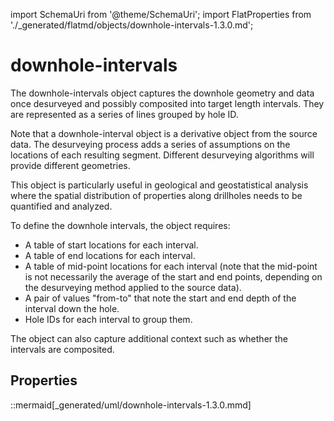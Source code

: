 import SchemaUri from '@theme/SchemaUri';
import FlatProperties from './_generated/flatmd/objects/downhole-intervals-1.3.0.md';

# downhole-intervals

<SchemaUri uri="schema/objects/downhole-intervals/1.2.0/downhole-intervals.schema.json" />

The downhole-intervals object captures the downhole geometry and data once desurveyed and possibly composited into target length intervals. They are represented as a series of lines grouped by hole ID.

Note that a downhole-interval object is a derivative object from the source data. The desurveying process adds a series of assumptions on the locations of each resulting segment. Different desurveying algorithms will provide different geometries.

This object is particularly useful in geological and geostatistical analysis where the spatial distribution of properties along drillholes needs to be quantified and analyzed.

To define the downhole intervals, the object requires:

- A table of start locations for each interval.
- A table of end locations for each interval.
- A table of mid-point locations for each interval (note that the mid-point is not necessarily the average of the start and end points, depending on the desurveying method applied to the source data).
- A pair of values "from-to" that note the start and end depth of the interval down the hole.
- Hole IDs for each interval to group them.

The object can also capture additional context such as whether the intervals are composited.

## Properties

<FlatProperties />

::mermaid[_generated/uml/downhole-intervals-1.3.0.mmd]
